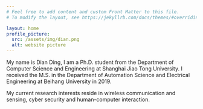 ```yaml
---
# Feel free to add content and custom Front Matter to this file.
# To modify the layout, see https://jekyllrb.com/docs/themes/#overriding-theme-defaults

layout: home
profile_picture:
  src: /assets/img/dian.png
  alt: website picture
---
```


<p>
	My name is Dian Ding, I am a Ph.D. student from the Department of Computer Science and Engineering at Shanghai Jiao Tong University. I received the M.S. in the Department of Automation Science and Electrical Engineering at Beihang University in 2019.
</p>

<p>
	My current research interests reside in wireless communication and sensing, cyber security and human-computer interaction.
</p>
